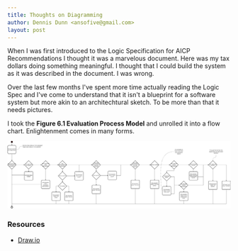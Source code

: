 ```yaml
---
title: Thoughts on Diagramming
author: Dennis Dunn <ansofive@gmail.com>
layout: post
---
```


When I was first introduced to the Logic Specification for AICP Recommendations
I thought it was a marvelous document. Here was my tax dollars doing something 
meaningful. I thought that I could build the system as it was described in the 
document. I was wrong.

Over the last few months I've spent more time actually reading the Logic Spec 
and I've come to understand that it isn't a blueprint for a software system
but more akin to an architechtural sketch. To be more than that it needs pictures.

I took the **Figure 6.1 Evaluation Process Model** and unrolled it into a flow
chart. Enlightenment comes in many forms.

![alt text](/assets/evaluation-process-model.png "Fig 6.1 Flowchart")

### Resources
- [Draw.io](https://app.diagrams.net/)
